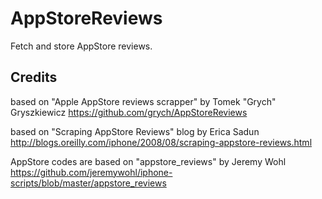 AppStoreReviews
===============

Fetch and store AppStore reviews.

Credits
-------

based on "Apple AppStore reviews scrapper" by Tomek "Grych" Gryszkiewicz
https://github.com/grych/AppStoreReviews

based on "Scraping AppStore Reviews" blog by Erica Sadun
http://blogs.oreilly.com/iphone/2008/08/scraping-appstore-reviews.html

AppStore codes are based on "appstore_reviews" by Jeremy Wohl
https://github.com/jeremywohl/iphone-scripts/blob/master/appstore_reviews